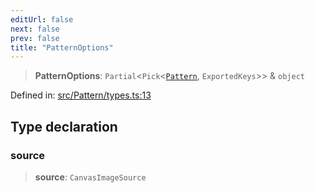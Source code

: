 ```yaml
---
editUrl: false
next: false
prev: false
title: "PatternOptions"
---
```


> **PatternOptions**: `Partial`\<`Pick`\<[`Pattern`](/api/classes/pattern/), `ExportedKeys`\>\> & `object`

Defined in: [src/Pattern/types.ts:13](https://github.com/fabricjs/fabric.js/blob/8748628df7e9de00ba77413bfc3ad9e9fe9d4f30/src/Pattern/types.ts#L13)

## Type declaration

### source

> **source**: `CanvasImageSource`
